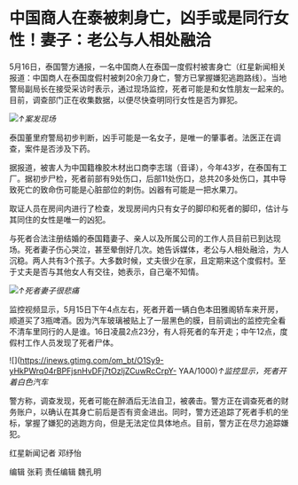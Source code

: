 # 中国商人在泰被刺身亡，凶手或是同行女性！妻子：老公与人相处融洽

5月16日，泰国警方通报，一名中国商人在泰国一度假村被害身亡（红星新闻相关报道：中国商人在泰国度假村被刺20余刀身亡，警方已掌握嫌犯逃跑路线）。当地警局副局长在接受采访时表示，通过现场监控，死者可能是和女性朋友一起来的。目前，调查部门正在收集数据，以便尽快查明同行女性是否为罪犯。

![](https://inews.gtimg.com/om_bt/Oxm_UCVdfyhjvX08nBOQFxUwnLUMoFwgTy0RHvU0tRBFIAA/1000)_↑案发现场_

泰国董里府警局初步判断，凶手可能是一名女子，是唯一的肇事者。法医正在调查，案件是否涉及下药。

据报道，被害人为中国籍橡胶木材出口商李志瑞（音译），今年43岁，在泰国有工厂。据初步尸检，死者前部有9处伤口，后部11处伤口，总共20多处伤口，其中导致死亡的致命伤可能是心脏部位的刺伤。凶器有可能是一把水果刀。

取证人员在房间内进行了检查，发现房间内只有女子的脚印和死者的脚印，估计与其同住的女性是唯一的凶犯。

与死者合法注册结婚的泰国籍妻子、亲人以及所属公司的工作人员目前已到达现场。死者妻子伤心哭泣，甚至晕倒好几次。她告诉媒体，老公与人相处融洽，为人沉稳。两人共有3个孩子。大多数时候，丈夫很少在家，且定期来这个度假村。至于丈夫是否与其他女人有交往，她表示，自己毫不知情。

![](https://inews.gtimg.com/om_bt/OuPisvjCASFrXD4PxYGL6qUI2jP2S8mfblQ3KxhptIjRcAA/1000)_↑死者妻子很悲痛_

监控视频显示，5月15日下午4点左右，死者开着一辆白色本田雅阁轿车来开房，顺道买了3瓶啤酒。因为汽车玻璃被贴上了一层黑色的膜，目前调出的监控完全看不清车里同行的人是谁。16日凌晨2点23分，有人将死者的车开走；中午12点，度假村工作人员发现了死者尸体。

![](https://inews.gtimg.com/om_bt/O1Sy9-yHkPWrq04rBPFjsnHvDFj7tOzljZCuwRcCrpY-
YAA/1000)_↑监控显示，死者开着白色汽车_

警方称，调查发现，死者可能在醉酒后无法自卫，被袭击。警方正在调查死者的财务账户，以确认在其身亡前后是否有资金进出。同时，警方还追踪了死者手机的坐标，掌握了嫌犯的逃跑方向，但是无法定位具体地点。目前，警方正在尽力追踪嫌犯。

红星新闻记者 邓纾怡

编辑 张莉 责任编辑 魏孔明


